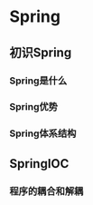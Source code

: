 # Spring

## 初识Spring

### Spring是什么
### Spring优势
### Spring体系结构

## SpringIOC

### 程序的耦合和解耦

<Valine></Valine>